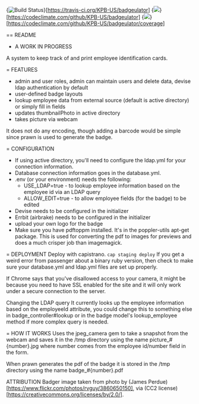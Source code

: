 {<img src="https://travis-ci.org/KPB-US/badgeulator.svg?branch=master" alt="Build Status" />}[https://travis-ci.org/KPB-US/badgeulator]
{<img src="https://codeclimate.com/github/KPB-US/badgeulator/badges/gpa.svg" />}[https://codeclimate.com/github/KPB-US/badgeulator]
{<img src="https://codeclimate.com/github/KPB-US/badgeulator/badges/coverage.svg" />}[https://codeclimate.com/github/KPB-US/badgeulator/coverage]

== README

- A WORK IN PROGRESS

A system to keep track of and print employee identification cards.  

= FEATURES
- admin and user roles, admin can maintain users and delete data, devise ldap authentication by default
- user-defined badge layouts
- lookup employee data from external source (default is active directory) or simply fill in fields
- updates thumbnailPhoto in active directory
- takes picture via webcam

It does not do any encoding, though adding a barcode would be simple since prawn is used to generate the badge.

= CONFIGURATION
- If using active directory, you'll need to configure the ldap.yml for your connection information.
- Database connection information goes in the database.yml.
- .env (or your environment) needs the following:
  - USE_LDAP=true - to lookup employee information based on the employee id via an LDAP query
  - ALLOW_EDIT=true - to allow employee fields (for the badge) to be edited
- Devise needs to be configured in the initializer
- Errbit (airbrake) needs to be configured in the initializer
- upload your own logo for the badge
- Make sure you have pdftoppm installed.  It's in the poppler-utils apt-get package.  This is used for
converting the pdf to images for previews and does a much crisper job than imagemagick.

= DEPLOYMENT
Deploy with capistrano.  `cap staging deploy`
If you get a weird error from passenger about a binary ruby version, then check to make sure your database.yml and ldap.yml files are set up properly.

If Chrome says that you've disallowed access to your camera, it might be because you need to have SSL enabled for the site and it will only work under a secure connection to the server.

Changing the LDAP query
It currently looks up the employee information based on the employeeId attribute, you could change this to something else in badge_controller#lookup or in the badge model's lookup_employee method if more complex query is needed.

= HOW IT WORKS
Uses the jpeg_camera gem to take a snapshot from the webcam and saves it in the /tmp directory using the name picture_#{number}.jpg where number comes from the employee id/number field in the form.

When prawn generates the pdf of the badge it is stored in the /tmp directory using the name badge_#{number}.pdf

ATTRIBUTION
Badger image taken from photo by (James Perdue)[https://www.flickr.com/photos/rvguy/3860650150], via (CC2 license)[https://creativecommons.org/licenses/by/2.0/].
